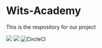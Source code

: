 # Wits-Academy
This is the respository for our project

<img src="https://codecov.io/gh/JayMphek18/Wits-Academy/branch/testing/graph/badge.svg?token=U0RSSZUW36"> 

<img src="https://codecov.io/gh/JayMphek18/Wits-Academy/branch/testing/graph/badge.svg?token=U0RSSZUW36"/> 

 </a>
<img alt="CircleCI" src="https://img.shields.io/circleci/build/github/JayMphek18/Wits-Academy/testing">
